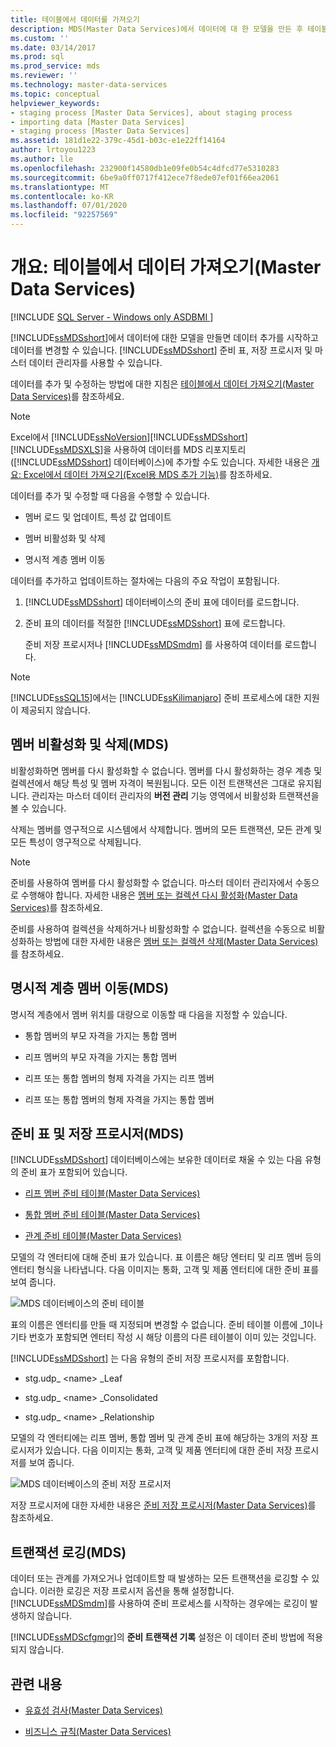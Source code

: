 ```yaml
---
title: 테이블에서 데이터를 가져오기
description: MDS(Master Data Services)에서 데이터에 대 한 모델을 만든 후 테이블에서 데이터를 가져오고 데이터를 변경 합니다.
ms.custom: ''
ms.date: 03/14/2017
ms.prod: sql
ms.prod_service: mds
ms.reviewer: ''
ms.technology: master-data-services
ms.topic: conceptual
helpviewer_keywords:
- staging process [Master Data Services], about staging process
- importing data [Master Data Services]
- staging process [Master Data Services]
ms.assetid: 181d1e22-379c-45d1-b03c-e1e22ff14164
author: lrtoyou1223
ms.author: lle
ms.openlocfilehash: 232900f14580db1e09fe0b54c4dfcd77e5310283
ms.sourcegitcommit: 6be9a0ff0717f412ece7f8ede07ef01f66ea2061
ms.translationtype: MT
ms.contentlocale: ko-KR
ms.lasthandoff: 07/01/2020
ms.locfileid: "92257569"
---
```

# <a name="overview-importing-data-from-tables-master-data-services"></a>개요: 테이블에서 데이터 가져오기(Master Data Services)

[!INCLUDE [SQL Server - Windows only ASDBMI  ](../includes/applies-to-version/sql-windows-only-asdbmi.md)]

  [!INCLUDE[ssMDSshort](../includes/ssmdsshort-md.md)]에서 데이터에 대한 모델을 만들면 데이터 추가를 시작하고 데이터를 변경할 수 있습니다.   [!INCLUDE[ssMDSshort](../includes/ssmdsshort-md.md)] 준비 표, 저장 프로시저 및 마스터 데이터 관리자를 사용할 수 있습니다.  
  
 데이터를 추가 및 수정하는 방법에 대한 지침은 [테이블에서 데이터 가져오기&#40;Master Data Services&#41;](../master-data-services/import-data-from-tables-master-data-services.md)를 참조하세요.  
  
> [!NOTE]
>  Excel에서 [!INCLUDE[ssNoVersion](../includes/ssnoversion-md.md)][!INCLUDE[ssMDSshort](../includes/ssmdsshort-md.md)][!INCLUDE[ssMDSXLS](../includes/ssmdsxls-md.md)]을 사용하여 데이터를 MDS 리포지토리([!INCLUDE[ssMDSshort](../includes/ssmdsshort-md.md)] 데이터베이스)에 추가할 수도 있습니다. 자세한 내용은 [개요: Excel에서 데이터 가져오기&#40;Excel용 MDS 추가 기능&#41;](../master-data-services/microsoft-excel-add-in/overview-importing-data-from-excel-mds-add-in-for-excel.md)를 참조하세요.  
  
 데이터를 추가 및 수정할 때 다음을 수행할 수 있습니다.  
  
-   멤버 로드 및 업데이트, 특성 값 업데이트  
  
-   멤버 비활성화 및 삭제  
  
-   명시적 계층 멤버 이동  
  
 데이터를 추가하고 업데이트하는 절차에는 다음의 주요 작업이 포함됩니다.  
  
1.  [!INCLUDE[ssMDSshort](../includes/ssmdsshort-md.md)] 데이터베이스의 준비 표에 데이터를 로드합니다.  
  
2.  준비 표의 데이터를 적절한 [!INCLUDE[ssMDSshort](../includes/ssmdsshort-md.md)] 표에 로드합니다.  
  
     준비 저장 프로시저나 [!INCLUDE[ssMDSmdm](../includes/ssmdsmdm-md.md)] 를 사용하여 데이터를 로드합니다.  
  
> [!NOTE]  
>  [!INCLUDE[ssSQL15](../includes/sssql15-md.md)]에서는 [!INCLUDE[ssKilimanjaro](../includes/sskilimanjaro-md.md)] 준비 프로세스에 대한 지원이 제공되지 않습니다.  
  
## <a name="deactivating-and-deleting-members-mds"></a>멤버 비활성화 및 삭제(MDS)  
 비활성화하면 멤버를 다시 활성화할 수 없습니다. 멤버를 다시 활성화하는 경우 계층 및 컬렉션에서 해당 특성 및 멤버 자격이 복원됩니다. 모든 이전 트랜잭션은 그대로 유지됩니다. 관리자는 마스터 데이터 관리자의 **버전 관리** 기능 영역에서 비활성화 트랜잭션을 볼 수 있습니다.  
  
 삭제는 멤버를 영구적으로 시스템에서 삭제합니다. 멤버의 모든 트랜잭션, 모든 관계 및 모든 특성이 영구적으로 삭제됩니다.  
  
> [!NOTE]  
>  준비를 사용하여 멤버를 다시 활성화할 수 없습니다. 마스터 데이터 관리자에서 수동으로 수행해야 합니다. 자세한 내용은 [멤버 또는 컬렉션 다시 활성화&#40;Master Data Services&#41;](../master-data-services/reactivate-a-member-or-collection-master-data-services.md)를 참조하세요.  
>   
>  준비를 사용하여 컬렉션을 삭제하거나 비활성화할 수 없습니다. 컬렉션을 수동으로 비활성화하는 방법에 대한 자세한 내용은 [멤버 또는 컬렉션 삭제&#40;Master Data Services&#41;](../master-data-services/delete-a-member-or-collection-master-data-services.md)를 참조하세요.  
  
## <a name="moving-explicit-hierarchy-members-mds"></a>명시적 계층 멤버 이동(MDS)  
 명시적 계층에서 멤버 위치를 대량으로 이동할 때 다음을 지정할 수 있습니다.  
  
-   통합 멤버의 부모 자격을 가지는 통합 멤버  
  
-   리프 멤버의 부모 자격을 가지는 통합 멤버  
  
-   리프 또는 통합 멤버의 형제 자격을 가지는 리프 멤버  
  
-   리프 또는 통합 멤버의 형제 자격을 가지는 통합 멤버  
  
## <a name="staging-tables-and-stored-procedures-mds"></a>준비 표 및 저장 프로시저(MDS)  
 [!INCLUDE[ssMDSshort](../includes/ssmdsshort-md.md)] 데이터베이스에는 보유한 데이터로 채울 수 있는 다음 유형의 준비 표가 포함되어 있습니다.  
  
-   [리프 멤버 준비 테이블&#40;Master Data Services&#41;](../master-data-services/leaf-member-staging-table-master-data-services.md)  
  
-   [통합 멤버 준비 테이블&#40;Master Data Services&#41;](../master-data-services/consolidated-member-staging-table-master-data-services.md)  
  
-   [관계 준비 테이블&#40;Master Data Services&#41;](../master-data-services/relationship-staging-table-master-data-services.md)  
  
 모델의 각 엔터티에 대해 준비 표가 있습니다. 표 이름은 해당 엔터티 및 리프 멤버 등의 엔터티 형식을 나타냅니다. 다음 이미지는 통화, 고객 및 제품 엔터티에 대한 준비 표를 보여 줍니다.  
  
 ![MDS 데이터베이스의 준비 테이블](../master-data-services/media/mds-staging-tables.png "MDS 데이터베이스의 준비 테이블")  
  
 표의 이름은 엔터티를 만들 때 지정되며 변경할 수 없습니다. 준비 테이블 이름에 _1이나 기타 번호가 포함되면 엔터티 작성 시 해당 이름의 다른 테이블이 이미 있는 것입니다.  
  
 [!INCLUDE[ssMDSshort](../includes/ssmdsshort-md.md)] 는 다음 유형의 준비 저장 프로시저를 포함합니다.  
  
-   stg.udp_ \<name> _Leaf  
  
-   stg.udp_ \<name> _Consolidated  
  
-   stg.udp_ \<name> _Relationship  
  
 모델의 각 엔터티에는 리프 멤버, 통합 멤버 및 관계 준비 표에 해당하는 3개의 저장 프로시저가 있습니다.  다음 이미지는 통화, 고객 및 제품 엔터티에 대한 준비 저장 프로시저를 보여 줍니다.  
  
 ![MDS 데이터베이스의 준비 저장 프로시저](../master-data-services/media/mds-staging-storedprocedures.png "MDS 데이터베이스의 준비 저장 프로시저")  
  
 저장 프로시저에 대한 자세한 내용은 [준비 저장 프로시저&#40;Master Data Services&#41;](../master-data-services/staging-stored-procedure-master-data-services.md)를 참조하세요.  
  
## <a name="logging-transactions-mds"></a>트랜잭션 로깅(MDS)  
 데이터 또는 관계를 가져오거나 업데이트할 때 발생하는 모든 트랜잭션을 로깅할 수 있습니다. 이러한 로깅은 저장 프로시저 옵션을 통해 설정합니다. [!INCLUDE[ssMDSmdm](../includes/ssmdsmdm-md.md)]를 사용하여 준비 프로세스를 시작하는 경우에는 로깅이 발생하지 않습니다.  
  
 [!INCLUDE[ssMDScfgmgr](../includes/ssmdscfgmgr-md.md)]의 **준비 트랜잭션 기록** 설정은 이 데이터 준비 방법에 적용되지 않습니다.  
  
## <a name="related-content"></a>관련 내용  
  
-   [유효성 검사&#40;Master Data Services&#41;](../master-data-services/validation-master-data-services.md)  
  
-   [비즈니스 규칙&#40;Master Data Services&#41;](../master-data-services/business-rules-master-data-services.md)  
  
  
